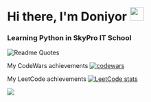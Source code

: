 <h1 align="left">Hi there, I'm Doniyor 
<img src="https://github.com/blackcater/blackcater/raw/main/images/Hi.gif" height="32"/></h1>
<h3 align="left">Learning Python in SkyPro IT School</h3>

![Readme Quotes](https://quotes-github-readme.vercel.app/api?type=horizontal&theme=dark)



My CodeWars achievements
[![codewars](https://www.codewars.com/users/DoniyoRich/badges/small)](https://www.codewars.com/users/DoniyoRich) 

My LeetCode achievements
[![LeetCode stats](https://leetcode-stats-six.vercel.app/api?username=DoniyoRich&theme=dark)](https://github.com/DoniyoRich/leetcode-stats)

![](https://komarev.com/ghpvc/?username=DoniyoRich)
<!--
**DoniyoRich/DoniyoRich** is a ✨ _special_ ✨ repository because its `README.md` (this file) appears on your GitHub profile.

Here are some ideas to get you started:

- 🔭 I’m currently working on ...
- 🌱 I’m currently learning ...
- 👯 I’m looking to collaborate on ...
- 🤔 I’m looking for help with ...
- 💬 Ask me about ...
- 📫 How to reach me: ...
- 😄 Pronouns: ...
- ⚡ Fun fact: ...
-->
